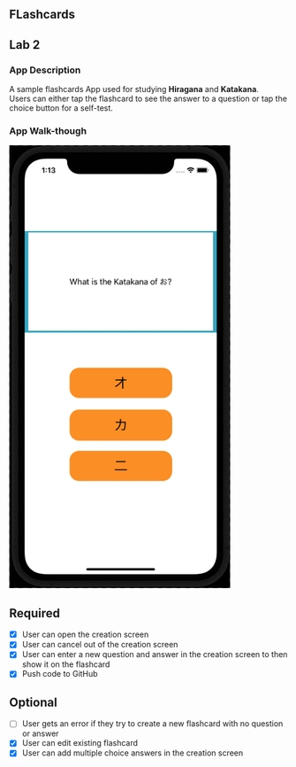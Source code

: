 ## FLashcards

## Lab 2

### App Description
A sample flashcards App used for studying <strong>Hiragana</strong> and <strong>Katakana</strong>. 
<br/>Users can either tap the flashcard to see the answer to a question or tap the choice button for a self-test. 

### App Walk-though

<img src= "https://github.com/TaoLyn838/Flashcards/blob/main/Flashcards.gif" width="400" height="800"> <br>
## Required
- [x] User can open the creation screen
- [x] User can cancel out of the creation screen
- [x] User can enter a new question and answer in the creation screen to then show it on the flashcard
- [x] Push code to GitHub
## Optional
- [ ] User gets an error if they try to create a new flashcard with no question or answer
- [x] User can edit existing flashcard
- [x] User can add multiple choice answers in the creation screen
